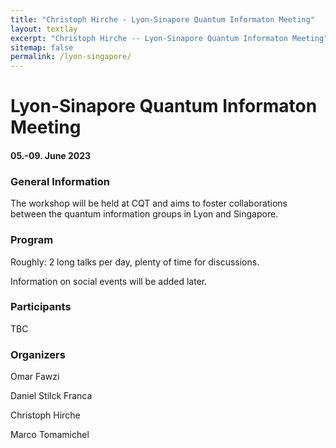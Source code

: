 ```yaml
---
title: "Christoph Hirche - Lyon-Sinapore Quantum Informaton Meeting"
layout: textlay
excerpt: "Christoph Hirche -- Lyon-Sinapore Quantum Informaton Meeting"
sitemap: false
permalink: /lyon-singapore/
---
```


# Lyon-Sinapore Quantum Informaton Meeting
#### 05.-09. June 2023

### General Information
The workshop will be held at CQT and aims to foster collaborations between the quantum information groups in Lyon and Singapore. 

### Program 
Roughly: 2 long talks per day, plenty of time for discussions. 

Information on social events will be added later. 

### Participants
TBC

### Organizers
Omar Fawzi

Daniel Stilck Franca

Christoph Hirche

Marco Tomamichel








